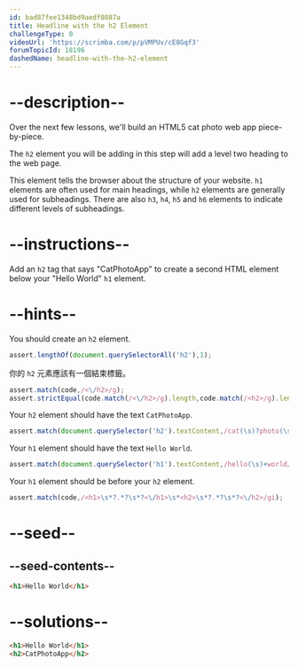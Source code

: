 ```yaml
---
id: bad87fee1348bd9aedf0887a
title: Headline with the h2 Element
challengeType: 0
videoUrl: 'https://scrimba.com/p/pVMPUv/cE8Gqf3'
forumTopicId: 18196
dashedName: headline-with-the-h2-element
---
```


# --description--

Over the next few lessons, we'll build an HTML5 cat photo web app piece-by-piece.

The `h2` element you will be adding in this step will add a level two heading to the web page.

This element tells the browser about the structure of your website. `h1` elements are often used for main headings, while `h2` elements are generally used for subheadings. There are also `h3`, `h4`, `h5` and `h6` elements to indicate different levels of subheadings.

# --instructions--

Add an `h2` tag that says "CatPhotoApp" to create a second HTML element below your "Hello World" `h1` element.

# --hints--

You should create an `h2` element.

```js
assert.lengthOf(document.querySelectorAll('h2'),1);
```

你的 `h2` 元素應該有一個結束標籤。

```js
assert.match(code,/<\/h2>/g);
assert.strictEqual(code.match(/<\/h2>/g).length,code.match(/<h2>/g).length);
```

Your `h2` element should have the text `CatPhotoApp`.

```js
assert.match(document.querySelector('h2').textContent,/cat(\s)?photo(\s)?app/gi);
```

Your `h1` element should have the text `Hello World`.

```js
assert.match(document.querySelector('h1').textContent,/hello(\s)+world/gi);
```

Your `h1` element should be before your `h2` element.

```js
assert.match(code,/<h1>\s*?.*?\s*?<\/h1>\s*<h2>\s*?.*?\s*?<\/h2>/gi);
```

# --seed--

## --seed-contents--

```html
<h1>Hello World</h1>
```

# --solutions--

```html
<h1>Hello World</h1>
<h2>CatPhotoApp</h2>
```
